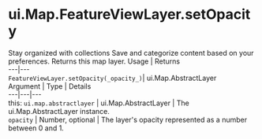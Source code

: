  
#  ui.Map.FeatureViewLayer.setOpacity
Stay organized with collections  Save and categorize content based on your preferences. 
Returns this map layer.
Usage | Returns  
---|---  
`FeatureViewLayer.setOpacity(_opacity_)`|  ui.Map.AbstractLayer  
Argument | Type | Details  
---|---|---  
this: `ui.map.abstractlayer` | ui.Map.AbstractLayer | The ui.Map.AbstractLayer instance.  
`opacity` | Number, optional | The layer's opacity represented as a number between 0 and 1.  
